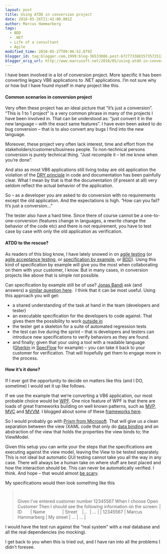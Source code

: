 ```yaml
---
layout: post
title: Using ATDD in conversion project
date: 2010-05-26T21:42:00.001Z
author: Marcus Hammarberg
tags:
  - BDD
  - .NET
  - Life of a consultant
  - Agile
modified_time: 2010-05-27T09:06:52.879Z
blogger_id: tag:blogger.com,1999:blog-36533086.post-6727733881573572513
blogger_orig_url: http://www.marcusoft.net/2010/05/using-atdd-in-conversion-project.html
---
```



I have been involved in a lot of conversion project. More specific it
has been converting legacy VB6 applications to .NET applications. I’m
not sure why or how but I have found myself in many project like this.

#### Common scenarios in conversion project

Very often these project has an ideal picture that “it’s just a
conversion”. “This is 1 to 1 project” is a very common phrase in many of
the projects I have been involved in. That can be understood as: “just
convert it in the new language – with the exact same features”. I have
even been asked to do bug conversion – that is to also convert any bugs
I find into the new language.

Moreover, these project very often lack interest, time and effort from
the stakeholders/customers/business people. To non-technical persons
conversion is purely technical thing. “Just recompile it – let me know
when you’re done”.

And also as most VB6 applications still living today are old application
the violation of the
<a href="http://en.wikipedia.org/wiki/Don't_repeat_yourself"
target="_blank">DRY principle</a> in code and documentation has been
painfully clear. What I mean by that is that the documentation (if
present at all) very seldom reflect the actual behavior of the
application.

So – as a developer you are asked to do conversion with no requirements
except the old application. And the expectations is high. “How can you
fail? It’s just a conversion…”

The tester also have a hard time. Since there of course cannot be a
one-to-one-conversion (features change in languages, a rewrite change
the behavior of the code etc) and there is not requirement, you have to
test case by case with only the old application as verification.

#### ATDD to the rescue?

As readers of this blog know, I have lately snowed in on <a
href="http://www.marcusoft.net/2008/11/agile-testing-how-we-get-it-to-work.html"
target="_blank">agile testing</a> (or <a
href="http://www.marcusoft.net/2010/03/bdd-with-specflow-some-thoughts-after.html"
target="_blank">agile acceptance testing</a>, or <a
href="http://www.marcusoft.net/2010/04/specification-by-example-missing-link.html"
target="_blank">specification by example</a>, or
<a href="http://www.marcusoft.net/search/label/BDD"
target="_blank">BDD</a>). Using this kind of specification by example
will give you the most when collaborating on them with your customer, I
know. But in many cases, in conversion projects like above that is
simple not possible.

Can specification by example still be of use?
<a href="http://www.jonasbandi.net/" target="_blank">Jonas Bandi</a> ask
(and answers) a <a
href="http://blog.jonasbandi.net/2010/05/atdd-for-rewriting-legacy-application.html"
target="_blank">similar question here</a>.  I think that it can be most
useful. Using this approach you will get:

-   a shared understanding of the task at hand in the team (developers
    and tester)
-   an executable specification for the developers to code against. That
    gives them the possibility to work
    <a href="http://en.wikipedia.org/wiki/Outside-in_software_development"
    target="_blank">outside in</a>
-   the tester get a skeleton for a suite of automated regression tests
-   the test can live during the sprint – that is developers and testers
    can introduce new specifications to verify behaviors as they are
    found.
-   and finally; given that your using a tool with a readable language
    (<a href="http://wiki.github.com/aslakhellesoy/cucumber/gherkin"
    target="_blank">Gherkin</a> in
    <a href="http://www.specflow.org" target="_blank">SpecFlow</a> for
    example) – you can take it back to your customer for verification.
    That will hopefully get them to engage more in the process.

#### How it’s it done?

If I ever got the opportunity to decide on matters like this (and I DO,
sometime) I would set it up like follows.

If we use the example that we’re converting a VB6 application, our most
probable choice would be
<a href="http://en.wikipedia.org/wiki/Windows_Presentation_Foundation"
target="_blank">WPF</a>. One nice feature of WPF is that there are loads
of great frameworks building on well known patterns, such as
<a href="http://en.wikipedia.org/wiki/Model_View_Presenter"
target="_blank">MVP</a>,
<a href="http://en.wikipedia.org/wiki/Mvc" target="_blank">MVC</a> and
<a href="http://en.wikipedia.org/wiki/MVVM" target="_blank">MVVM</a>. I
blogged about some of these <a
href="http://www.marcusoft.net/2010/05/wcf-mvvm-and-good-client-design.html"
target="_blank">frameworks here</a>.

So I would probably go with
<a href="http://msdn.microsoft.com/en-us/library/cc707819.aspx"
target="_blank">Prism from Microsoft</a>. That will give us a clean
separation between the view (XAML code that only do <a
href="http://www.nbdtech.com/Blog/archive/2009/02/02/wpf-xaml-data-binding-cheat-sheet.aspx"
target="_blank">data binding</a> and an abstraction of the view that
holds the properties the view binds to; the ViewModel.

Given this setup you can write your the steps that the specifications
are executing against the view model, leaving the View to be tested
separately. This is not ideal but automatic GUI testing cannot take you
all the way in any case. There will always be a human take on where
stuff are best placed and how the interaction should be. This can never
be automatically verified. I think. And hope – that would almost
<a href="http://en.wikipedia.org/wiki/HAL_9000" target="_blank">be
scary</a>.

My specifications would then look something like this

> `     `
>
> Given I’ve entered customer number 12345567
> When I choose Open Customer
> Then I should see the following information on the screen:
> \| ID       \| Name              \| Street    \|…  \| … \|
> \| 12345567 \| Marcus Hammarberg \| My street \| … \| … \|

I would have the test run against the “real system” with a real database
and all the real dependencies (no mocking). 

I get back to you when this is tried out, and I have ran into all the
problems I didn’t foresee.
